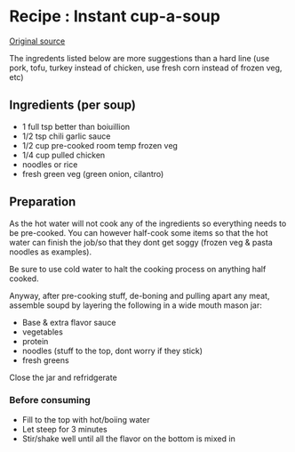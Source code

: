 # Recipe : Instant cup-a-soup

[Original source](https://www.thekitchn.com/how-to-make-diy-instant-noodle-cups-222560#_)

The ingredents listed below are more suggestions than a hard line (use pork, tofu, turkey instead of chicken, use fresh corn instead of frozen veg, etc)

## Ingredients (per soup)

- 1 full tsp better than boiuillion
- 1/2 tsp chili garlic sauce
- 1/2 cup pre-cooked room temp frozen veg
- 1/4 cup pulled chicken
- noodles or rice
- fresh green veg (green onion, cilantro)

## Preparation

As the hot water will not cook any of the ingredients so everything needs to be pre-cooked. You can however half-cook some items so that the hot water can finish the job/so that they dont get soggy (frozen veg & pasta noodles as examples).

Be sure to use cold water to halt the cooking process on anything half cooked.

Anyway, after pre-cooking stuff, de-boning and pulling apart any meat, assemble soupd by layering the following in a wide mouth mason jar:

- Base & extra flavor sauce
- vegetables
- protein
- noodles (stuff to the top, dont worry if they stick)
- fresh greens

Close the jar and refridgerate

### Before consuming

- Fill to the top with hot/boiing water
- Let steep for 3 minutes
- Stir/shake well until all the flavor on the bottom is mixed in
